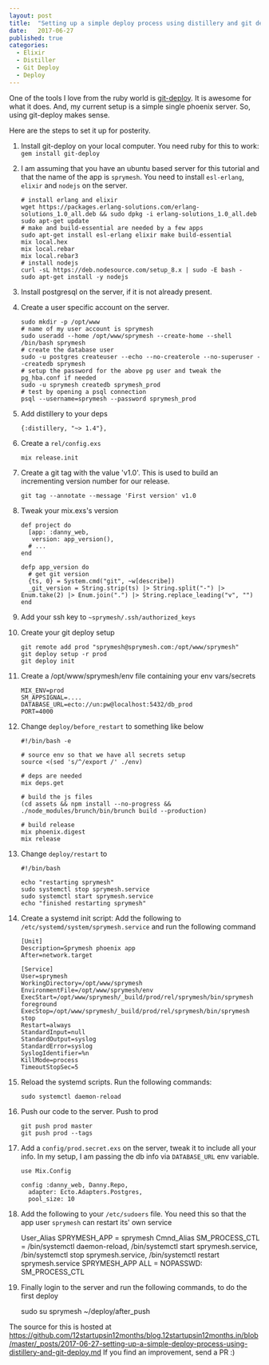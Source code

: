 ```yaml
---
layout: post
title:  "Setting up a simple deploy process using distillery and git deploy"
date:   2017-06-27
published: true
categories:
  - Elixir
  - Distiller
  - Git Deploy
  - Deploy
---
```


One of the tools I love from the ruby world is [git-deploy](https://github.com/mislav/git-deploy). It is awesome for what it does.
And, my current setup is a simple single phoenix server. So, using git-deploy makes sense.

Here are the steps to set it up for posterity.

 1. Install git-deploy on your local computer. You need ruby for this to work: `gem install git-deploy`
 2. I am assuming that you have an ubuntu based server for this tutorial and that the name of the app is `sprymesh`. You need to install `esl-erlang`, `elixir` and `nodejs` on the server.

        # install erlang and elixir
        wget https://packages.erlang-solutions.com/erlang-solutions_1.0_all.deb && sudo dpkg -i erlang-solutions_1.0_all.deb
        sudo apt-get update
        # make and build-essential are needed by a few apps
        sudo apt-get install esl-erlang elixir make build-essential
        mix local.hex
        mix local.rebar
        mix local.rebar3
        # install nodejs
        curl -sL https://deb.nodesource.com/setup_8.x | sudo -E bash -
        sudo apt-get install -y nodejs

 3. Install postgresql on the server, if it is not already present.
 3. Create a user specific account on the server.

        sudo mkdir -p /opt/www
        # name of my user account is sprymesh
        sudo useradd --home /opt/www/sprymesh --create-home --shell /bin/bash sprymesh
        # create the database user
        sudo -u postgres createuser --echo --no-createrole --no-superuser --createdb sprymesh
        # setup the password for the above pg user and tweak the pg_hba.conf if needed
        sudo -u sprymesh createdb sprymesh_prod
        # test by opening a psql connection
        psql --username=sprymesh --password sprymesh_prod

 4. Add distillery to your deps

        {:distillery, "~> 1.4"},

 5. Create a `rel/config.exs`

        mix release.init

 5. Create a git tag with the value 'v1.0'. This is used to build an incrementing version number for our release.

        git tag --annotate --message 'First version' v1.0

 5. Tweak your mix.exs's version

        def project do
          [app: :danny_web,
           version: app_version(),
          # ...
        end

        defp app_version do
          # get git version
          {ts, 0} = System.cmd("git", ~w[describe])
          _git_version = String.strip(ts) |> String.split("-") |> Enum.take(2) |> Enum.join(".") |> String.replace_leading("v", "")
        end

 6. Add your ssh key to `~sprymesh/.ssh/authorized_keys`
 6. Create your git deploy setup

        git remote add prod "sprymesh@sprymesh.com:/opt/www/sprymesh"
        git deploy setup -r prod
        git deploy init

 6. Create a /opt/www/sprymesh/env file containing your env vars/secrets

        MIX_ENV=prod
        SM_APPSIGNAL=....
        DATABASE_URL=ecto://un:pw@localhost:5432/db_prod
        PORT=4000

 6. Change `deploy/before_restart` to something like below

        #!/bin/bash -e

        # source env so that we have all secrets setup
        source <(sed 's/^/export /' ./env)

        # deps are needed
        mix deps.get

        # build the js files
        (cd assets && npm install --no-progress && ./node_modules/brunch/bin/brunch build --production)

        # build release
        mix phoenix.digest
        mix release

 7. Change `deploy/restart` to

        #!/bin/bash

        echo "restarting sprymesh"
        sudo systemctl stop sprymesh.service
        sudo systemctl start sprymesh.service
        echo "finished restarting sprymesh"

 8. Create a systemd init script: Add the following to `/etc/systemd/system/sprymesh.service` and run the following command

        [Unit]
        Description=Sprymesh phoenix app
        After=network.target

        [Service]
        User=sprymesh
        WorkingDirectory=/opt/www/sprymesh
        EnvironmentFile=/opt/www/sprymesh/env
        ExecStart=/opt/www/sprymesh/_build/prod/rel/sprymesh/bin/sprymesh foreground
        ExecStop=/opt/www/sprymesh/_build/prod/rel/sprymesh/bin/sprymesh stop
        Restart=always
        StandardInput=null
        StandardOutput=syslog
        StandardError=syslog
        SyslogIdentifier=%n
        KillMode=process
        TimeoutStopSec=5

 9. Reload the systemd scripts. Run the following commands:

        sudo systemctl daemon-reload

 9. Push our code to the server. Push to prod

        git push prod master
        git push prod --tags

 9. Add a `config/prod.secret.exs` on the server, tweak it to include all your info. In my setup, I am passing the db info via `DATABASE_URL` env variable.

        use Mix.Config

        config :danny_web, Danny.Repo,
          adapter: Ecto.Adapters.Postgres,
          pool_size: 10

 11. Add the following to your `/etc/sudoers` file. You need this so that the app user `sprymesh` can restart its' own service

        User_Alias      SPRYMESH_APP = sprymesh
        Cmnd_Alias      SM_PROCESS_CTL = /bin/systemctl daemon-reload, /bin/systemctl start sprymesh.service, /bin/systemctl stop sprymesh.service, /bin/systemctl restart sprymesh.service
        SPRYMESH_APP  ALL = NOPASSWD: SM_PROCESS_CTL

 10. Finally login to the server and run the following commands, to do the first deploy

        sudo su sprymesh
        ~/deploy/after_push

The source for this is hosted at https://github.com/12startupsin12months/blog.12startupsin12months.in/blob/master/_posts/2017-06-27-setting-up-a-simple-deploy-process-using-distillery-and-git-deploy.md
If you find an improvement, send a PR :)

